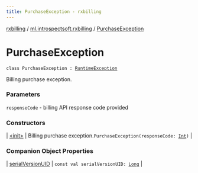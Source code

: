 ```yaml
---
title: PurchaseException - rxbilling
---
```


[rxbilling](../../index.html) / [ml.introspectsoft.rxbilling](../index.html) / [PurchaseException](./index.html)

# PurchaseException

`class PurchaseException : `[`RuntimeException`](https://kotlinlang.org/api/latest/jvm/stdlib/kotlin/-runtime-exception/index.html)

Billing purchase exception.

### Parameters

`responseCode` - billing API response code provided

### Constructors

| [&lt;init&gt;](-init-.html) | Billing purchase exception.`PurchaseException(responseCode: `[`Int`](https://kotlinlang.org/api/latest/jvm/stdlib/kotlin/-int/index.html)`)` |

### Companion Object Properties

| [serialVersionUID](serial-version-u-i-d.html) | `const val serialVersionUID: `[`Long`](https://kotlinlang.org/api/latest/jvm/stdlib/kotlin/-long/index.html) |

